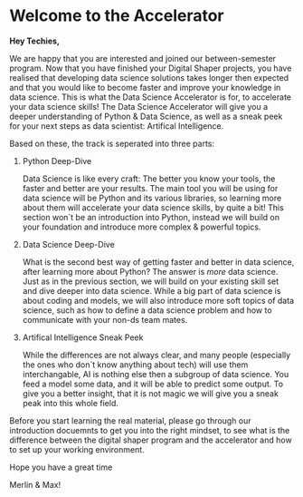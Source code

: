 # Welcome to the Accelerator

**Hey Techies,**

We are happy that you are interested and joined our between-semester program. Now that you have finished your Digital Shaper projects, you have realised that developing data science solutions takes longer then expected and that you would like to become faster and improve your knowledge in data science. This is what the Data Science Accelerator is for, to accelerate your data science skills! The Data Science Accelerator will give you a deeper understanding of Python & Data Science, as well as a sneak peek for your next steps as data scientist: Artifical Intelligence. 

Based on these, the track is seperated into three parts:
1. Python Deep-Dive

   Data Science is like every craft: The better you know your tools, the faster and better are your results. The main tool you will be using for data science will be Python and its various libraries, so learning more about them will accelerate your data science skills, by quite a bit! This section won`t be an introduction into Python, instead we will build on your foundation and introduce more complex & powerful topics. 

2. Data Science Deep-Dive

   What is the second best way of getting faster and better in data science, after learning more about Python? The answer is *more* data science. Just as in the previous section, we will build on your existing skill set and dive deeper into data science. While a big part of data science is about coding and models, we will also introduce more soft topics of data science, such as how to define a data science problem and how to communicate with your non-ds team mates. 
   
3. Artifical Intelligence Sneak Peek
   
   While the differences are not always clear, and many people (especially the ones who don`t know anything about tech) will use them interchangable, AI is nothing else then a subgroup of data science. You feed a model some data, and it will be able to predict some output. To give you a better insight, that it is not magic we will give you a sneak peak into this whole field. 




Before you start learning the real material, please go through our introduction docuemnts to get you into the right mindset, to see what is the difference between the digital shaper program and the accelerator and how to set up your working environment.

Hope you have a great time

Merlin & Max!